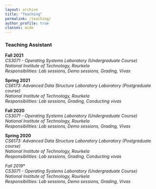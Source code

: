 ```yaml
---
layout: archive
title: "Teaching"
permalink: /teaching/
author_profile: true
classes: wide
---
```


### Teaching Assistant
**Fall 2021**<br>
*CS3071 - Operating Systems Laboratory (Undergraduate Course)* <br>
*National Institute of Technology, Rourkela* <br>
*Responsibilities: Lab sessions, Demo sessions, Grading, Vivas* <br>

**Spring 2021**<br>
*CS6173: Advanced Data Structure Laboratory Laboratory (Postgraduate course)* <br>
*National Institute of Technology, Rourkela* <br>
*Responsibilities: Lab sessions, Grading, Conducting vivas* <br>

**Fall 2020**<br>
*CS3071 - Operating Systems Laboratory (Undergraduate Course)* <br>
*National Institute of Technology, Rourkela* <br>
*Responsibilities: Lab sessions, Demo sessions, Grading, Vivas* <br>

**Spring 2020**<br>
*CS6173: Advanced Data Structure Laboratory Laboratory (Postgraduate course)* <br>
*National Institute of Technology, Rourkela* <br>
*Responsibilities: Lab sessions, Grading, Conducting vivas* <br>

*Fall 2019**<br>
*CS3071 - Operating Systems Laboratory (Undergraduate Course)* <br>
*National Institute of Technology, Rourkela* <br>
*Responsibilities: Lab sessions, Demo sessions, Grading, Vivas* <br>